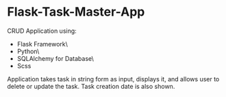 ﻿# Flask-Task-Master-App

CRUD Application using:

- Flask Framework\
- Python\
- SQLAlchemy for Database\
- Scss

Application takes task in string form as input, displays it, and allows user to delete or update the task. Task creation date is also shown.
